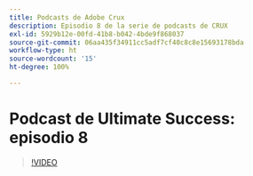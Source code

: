 ```yaml
---
title: Podcasts de Adobe Crux
description: Episodio 8 de la serie de podcasts de CRUX
exl-id: 5929b12e-00fd-41b8-b042-4bde9f868037
source-git-commit: 06aa435f34911cc5adf7cf40c8c8e15693178bda
workflow-type: ht
source-wordcount: '15'
ht-degree: 100%

---
```


# Podcast de Ultimate Success: episodio 8

>[!VIDEO](https://video.tv.adobe.com/v/3429404?quality=12learn=on)
